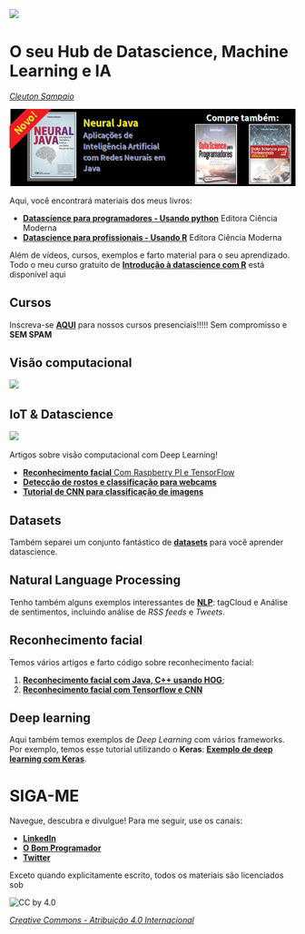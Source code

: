 ![](./logo_fundo_branco.png)
# O seu Hub de Datascience, Machine Learning e IA
[*Cleuton Sampaio*](https://github.com/cleuton)

[![](./banner_livros2.png)](https://www.lcm.com.br/site/#livros/busca?term=cleuton)

Aqui, você encontrará materiais dos meus livros: 
- [**Datascience para programadores - Usando python**](https://github.com/cleuton/datascience/tree/master/book/) Editora Ciência Moderna
- [**Datascience para profissionais - Usando R**](https://github.com/cleuton/datascience/tree/master/book-R) Editora Ciência Moderna

Além de vídeos, cursos, exemplos e farto material para o seu aprendizado. Todo o meu curso gratuito de [**Introdução à datascience com R**](R-course/README.md) está disponível aqui

## Cursos 

Inscreva-se [**AQUI**](https://docs.google.com/forms/d/e/1FAIpQLSeXFovnhshWYbuvAtQP37pQZNYCIwPsyLBx1_9QBamOGUwRfw/viewform?usp=sf_link) para nossos cursos presenciais!!!!! Sem compromisso e **SEM SPAM**

## Visão computacional

[![](./olhar_computacional.bmp)](http://olharcomputacional.com)

## IoT & Datascience

[![](./logo-iotreta.png)](http://iotreta.com)

Artigos sobre visão computacional com Deep Learning!
- [**Reconhecimento facial** Com Raspberry PI e TensorFlow](http://www.obomprogramador.com/2018/02/tutorial-de-machine-learning-iot.html)
- [**Detecção de rostos e classificação para webcams**](http://www.obomprogramador.com/2018/09/deteccao-e-reconhecimento-facial-para.html)
- [**Tutorial de CNN para classificação de imagens**](https://github.com/cleuton/FaceGuard/tree/master/CNN)

## Datasets

Também separei um conjunto fantástico de [**datasets**](https://github.com/cleuton/datascience/tree/master/datasets) para você aprender datascience.

## Natural Language Processing

Tenho também alguns exemplos interessantes de [**NLP**](https://github.com/cleuton/datascience/tree/master/nlp): tagCloud e Análise de sentimentos, incluindo análise de *RSS feeds* e *Tweets*.

## Reconhecimento facial

Temos vários artigos e farto código sobre reconhecimento facial: 
1. [**Reconhecimento facial com Java, C++ usando HOG**](http://www.obomprogramador.com/2019/03/comparacao-de-rostos-com-java-e-c.html);
2. [**Reconhecimento facial com Tensorflow e CNN**](http://www.obomprogramador.com/2019/03/reconhecimento-e-classificacao-facial.html)

## Deep learning

Aqui também temos exemplos de *Deep Learning* com vários frameworks. Por exemplo, temos esse tutorial utilizando o **Keras**: [**Exemplo de deep learning com Keras**](./keras).

# SIGA-ME

Navegue, descubra e divulgue! Para me seguir, use os canais: 

- [**LinkedIn**](https://www.linkedin.com/in/cleutonsampaio/)
- [**O Bom Programador**](http://obomprogramador.com)
- [**Twitter**](https://twitter.com/cleutonsampaio)

Exceto quando explicitamente escrito, todos os materiais são licenciados sob 

![CC by 4.0](https://i.creativecommons.org/l/by/4.0/88x31.png)

[*Creative Commons - Atribuição  4.0 Internacional*](http://creativecommons.org/licenses/by/4.0/)

